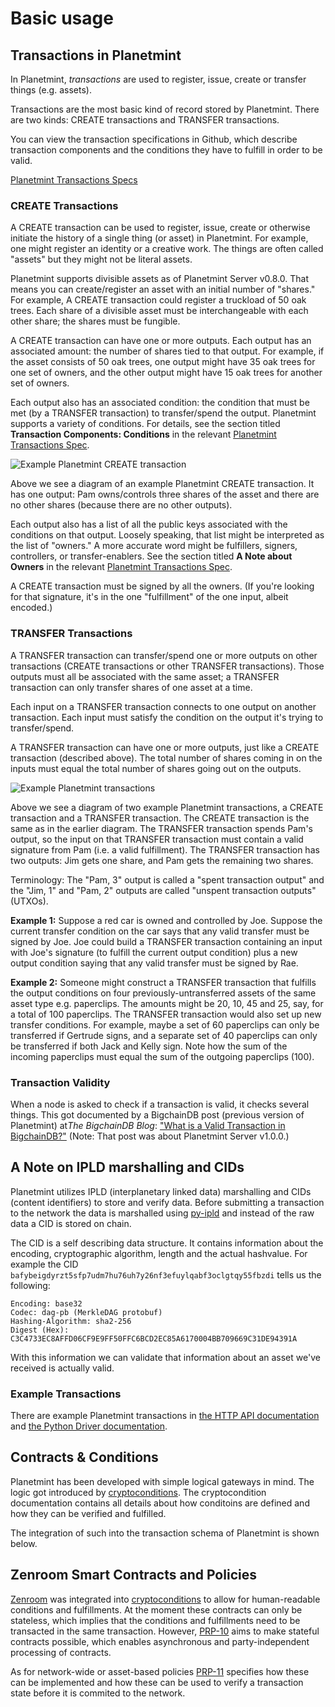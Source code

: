 

# Basic usage

## Transactions in Planetmint

In Planetmint, _transactions_ are used to register, issue, create or transfer
things (e.g. assets).

Transactions are the most basic kind of record stored by Planetmint. There are
two kinds: CREATE transactions and TRANSFER transactions.

You can view the transaction specifications in Github, which describe transaction components and the conditions they have to fulfill in order to be valid. 

[Planetmint Transactions Specs](https://github.com/bigchaindb/BEPs/tree/master/13/)

### CREATE Transactions

A CREATE transaction can be used to register, issue, create or otherwise
initiate the history of a single thing (or asset) in Planetmint. For example,
one might register an identity or a creative work. The things are often called
"assets" but they might not be literal assets.

Planetmint supports divisible assets as of Planetmint Server v0.8.0.
That means you can create/register an asset with an initial number of "shares."
For example, A CREATE transaction could register a truckload of 50 oak trees.
Each share of a divisible asset must be interchangeable with each other share;
the shares must be fungible.

A CREATE transaction can have one or more outputs.
Each output has an associated amount: the number of shares tied to that output.
For example, if the asset consists of 50 oak trees,
one output might have 35 oak trees for one set of owners,
and the other output might have 15 oak trees for another set of owners.

Each output also has an associated condition: the condition that must be met
(by a TRANSFER transaction) to transfer/spend the output.
Planetmint supports a variety of conditions.
For details, see
the section titled **Transaction Components: Conditions**
in the relevant
[Planetmint Transactions Spec](https://github.com/bigchaindb/BEPs/tree/master/13/).

![Example Planetmint CREATE transaction](./_static/CREATE_example.png)

Above we see a diagram of an example Planetmint CREATE transaction.
It has one output: Pam owns/controls three shares of the asset
and there are no other shares (because there are no other outputs).

Each output also has a list of all the public keys associated
with the conditions on that output.
Loosely speaking, that list might be interpreted as the list of "owners."
A more accurate word might be fulfillers, signers, controllers,
or transfer-enablers.
See the section titled **A Note about Owners**
in the relevant [Planetmint Transactions Spec](https://github.com/bigchaindb/BEPs/tree/master/13/).

A CREATE transaction must be signed by all the owners.
(If you're looking for that signature,
it's in the one "fulfillment" of the one input, albeit encoded.)

### TRANSFER Transactions

A TRANSFER transaction can transfer/spend one or more outputs
on other transactions (CREATE transactions or other TRANSFER transactions).
Those outputs must all be associated with the same asset;
a TRANSFER transaction can only transfer shares of one asset at a time.

Each input on a TRANSFER transaction connects to one output
on another transaction.
Each input must satisfy the condition on the output it's trying
to transfer/spend.

A TRANSFER transaction can have one or more outputs,
just like a CREATE transaction (described above).
The total number of shares coming in on the inputs must equal
the total number of shares going out on the outputs.

![Example Planetmint transactions](./_static/CREATE_and_TRANSFER_example.png)

Above we see a diagram of two example Planetmint transactions,
a CREATE transaction and a TRANSFER transaction.
The CREATE transaction is the same as in the earlier diagram.
The TRANSFER transaction spends Pam's output,
so the input on that TRANSFER transaction must contain a valid signature
from Pam (i.e. a valid fulfillment).
The TRANSFER transaction has two outputs:
Jim gets one share, and Pam gets the remaining two shares.

Terminology: The "Pam, 3" output is called a "spent transaction output"
and the "Jim, 1" and "Pam, 2" outputs are called "unspent transaction outputs"
(UTXOs).

**Example 1:** Suppose a red car is owned and controlled by Joe.
Suppose the current transfer condition on the car says
that any valid transfer must be signed by Joe.
Joe could build a TRANSFER transaction containing
an input with Joe's signature (to fulfill the current output condition)
plus a new output condition saying that any valid transfer
must be signed by Rae.

**Example 2:** Someone might construct a TRANSFER transaction
that fulfills the output conditions on four
previously-untransferred assets of the same asset type
e.g. paperclips. The amounts might be 20, 10, 45 and 25, say,
for a total of 100 paperclips.
The TRANSFER transaction would also set up new transfer conditions.
For example, maybe a set of 60 paperclips can only be transferred
if Gertrude signs, and a separate set of 40 paperclips can only be
transferred if both Jack and Kelly sign.
Note how the sum of the incoming paperclips must equal the sum
of the outgoing paperclips (100).

### Transaction Validity

When a node is asked to check if a transaction is valid, it checks several
things. This got documented by a BigchainDB post (previous version of Planetmint) at*The BigchainDB Blog*:
["What is a Valid Transaction in BigchainDB?"](https://blog.bigchaindb.com/what-is-a-valid-transaction-in-planetmint-9a1a075a9598)
(Note: That post was about Planetmint Server v1.0.0.)

## A Note on IPLD marshalling and CIDs

Planetmint utilizes IPLD (interplanetary linked data) marshalling and CIDs (content identifiers) to store and verify data.
Before submitting a transaction to the network the data is marshalled using [py-ipld](https://github.com/planetmint/py-ipld) and instead of the raw data a CID is stored on chain.

The CID is a self describing data structure. It contains information about the encoding, cryptographic algorithm, length and the actual hashvalue. For example the CID `bafybeigdyrzt5sfp7udm7hu76uh7y26nf3efuylqabf3oclgtqy55fbzdi` tells us the following:

```
Encoding: base32
Codec: dag-pb (MerkleDAG protobuf)
Hashing-Algorithm: sha2-256
Digest (Hex): C3C4733EC8AFFD06CF9E9FF50FFC6BCD2EC85A6170004BB709669C31DE94391A
```

With this information we can validate that information about an asset we've received is actually valid.


### Example Transactions

There are example Planetmint transactions in
[the HTTP API documentation](./connecting/http-client-server-api)
and
[the Python Driver documentation](./connecting/drivers).

## Contracts & Conditions

Planetmint has been developed with simple logical gateways in mind. The logic got introduced by [cryptoconditions](https://https://docs.planetmint.io/projects/cryptoconditions). The cryptocondition documentation contains all details about how conditoins are defined and how they can be verified and fulfilled. 

The integration of such into the transaction schema of Planetmint is shown below.

## Zenroom Smart Contracts and Policies

[Zenroom](https://zenroom.org/) was integrated into [cryptoconditions](https://https://docs.planetmint.io/projects/cryptoconditions) to allow for human-readable conditions and fulfillments.
At the moment these contracts can only be stateless, which implies that the conditions and fulfillments need to be transacted in the same transaction. However, [PRP-10](https://github.com/planetmint/PRPs/tree/main/10) aims to make stateful contracts possible, which enables asynchronous and party-independent processing of contracts.

As for network-wide or asset-based policies [PRP-11](https://github.com/planetmint/PRPs/tree/main/11) specifies how these can be implemented and how these can be used to verify a transaction state before it is commited to the network.
